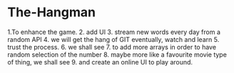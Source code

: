 # The-Hangman
  1.To enhance the game.
  2. add UI 
  3. stream new words every day from a random API
  4. we will get the hang of GIT eventually, watch and learn
  5. trust the process.
  6.  we shall see
  7.  to add more arrays in order to have random selection of the number
  8.  maybe more like a favourite movie type of thing, we shall see
  9.  and create an online UI to play around.
  
  
  
